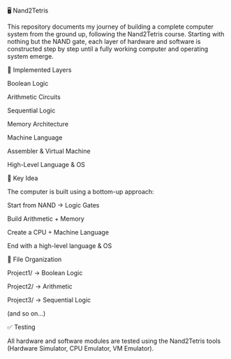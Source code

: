 🖥️ Nand2Tetris

This repository documents my journey of building a complete computer system from the ground up, following the Nand2Tetris course. Starting with nothing but the NAND gate, each layer of hardware and software is constructed step by step until a fully working computer and operating system emerge.

🔧 Implemented Layers

Boolean Logic

Arithmetic Circuits

Sequential Logic

Memory Architecture

Machine Language

Assembler & Virtual Machine

High-Level Language & OS

🧠 Key Idea

The computer is built using a bottom-up approach:

Start from NAND → Logic Gates

Build Arithmetic + Memory

Create a CPU + Machine Language

End with a high-level language & OS

📂 File Organization

Project1/ → Boolean Logic

Project2/ → Arithmetic

Project3/ → Sequential Logic

(and so on...)

✅ Testing

All hardware and software modules are tested using the Nand2Tetris tools (Hardware Simulator, CPU Emulator, VM Emulator).

